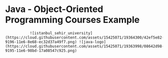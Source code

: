 # Java - Object-Oriented Programming Courses Example

               ![istanbul_sehir_university](https://cloud.githubusercontent.com/assets/15425071/19364300/42ef5e82-9196-11e6-8e68-ec32d37a49f7.png) ![java-logo](https://cloud.githubusercontent.com/assets/15425071/19363998/08642d98-9195-11e6-98bd-17a08547c925.png)
